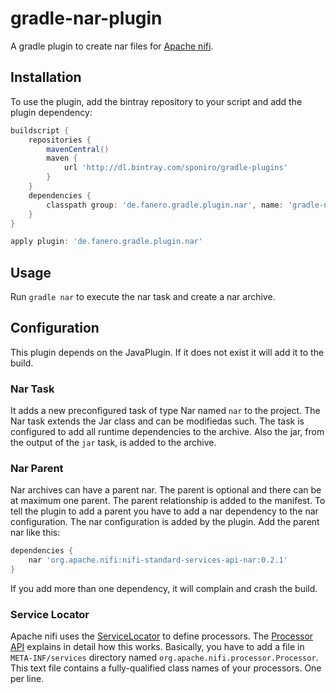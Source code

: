 # gradle-nar-plugin

A gradle plugin to create nar files for [Apache nifi](http://nifi.apache.org).

## Installation
To use the plugin, add the bintray repository to your script and add the plugin dependency:

```groovy
buildscript {
    repositories {
        mavenCentral()
        maven {
            url 'http://dl.bintray.com/sponiro/gradle-plugins'
        }
    }
    dependencies {
        classpath group: 'de.fanero.gradle.plugin.nar', name: 'gradle-nar-plugin', version: '0.2'
    }
}

apply plugin: 'de.fanero.gradle.plugin.nar'
```
## Usage

Run `gradle nar` to execute the nar task and create a nar archive.

## Configuration

This plugin depends on the JavaPlugin.
If it does not exist it will add it to the build.

### Nar Task
It adds a new preconfigured task of type Nar named `nar` to the project.
The Nar task extends the Jar class and can be modifiedas such.
The task is configured to add all runtime dependencies to the archive.
Also the jar, from the output of the `jar` task, is added to the archive.

### Nar Parent
Nar archives can have a parent nar.
The parent is optional and there can be at maximum one parent.
The parent relationship is added to the manifest.
To tell the plugin to add a parent you have to add a nar dependency to the nar configuration.
The nar configuration is added by the plugin. Add the parent nar like this:

```groovy
dependencies {
    nar 'org.apache.nifi:nifi-standard-services-api-nar:0.2.1'
}
```

If you add more than one dependency, it will complain and crash the build.

### Service Locator

Apache nifi uses the [ServiceLocator](http://docs.oracle.com/javase/7/docs/api/java/util/ServiceLoader.html) to define processors. The [Processor API](https://nifi.apache.org/docs/nifi-docs/html/developer-guide.html#processor_api)
explains in detail how this works. Basically, you have to add a file in `META-INF/services` directory named
`org.apache.nifi.processor.Processor`. This text file contains a fully-qualified class names of your processors.
One per line.

